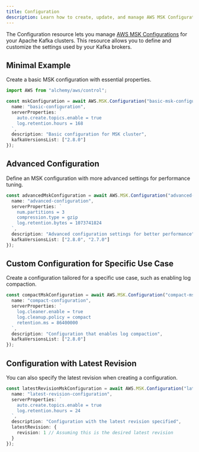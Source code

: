 ```yaml
---
title: Configuration
description: Learn how to create, update, and manage AWS MSK Configurations using Alchemy Cloud Control.
---
```


The Configuration resource lets you manage [AWS MSK Configurations](https://docs.aws.amazon.com/msk/latest/userguide/) for your Apache Kafka clusters. This resource allows you to define and customize the settings used by your Kafka brokers.

## Minimal Example

Create a basic MSK configuration with essential properties.

```ts
import AWS from "alchemy/aws/control";

const mskConfiguration = await AWS.MSK.Configuration("basic-msk-configuration", {
  name: "basic-configuration",
  serverProperties: `
    auto.create.topics.enable = true
    log.retention.hours = 168
  `,
  description: "Basic configuration for MSK cluster",
  kafkaVersionsList: ["2.8.0"]
});
```

## Advanced Configuration

Define an MSK configuration with more advanced settings for performance tuning.

```ts
const advancedMskConfiguration = await AWS.MSK.Configuration("advanced-msk-configuration", {
  name: "advanced-configuration",
  serverProperties: `
    num.partitions = 3
    compression.type = gzip
    log.retention.bytes = 1073741824
  `,
  description: "Advanced configuration settings for better performance",
  kafkaVersionsList: ["2.8.0", "2.7.0"]
});
```

## Custom Configuration for Specific Use Case

Create a configuration tailored for a specific use case, such as enabling log compaction.

```ts
const compactMskConfiguration = await AWS.MSK.Configuration("compact-msk-configuration", {
  name: "compact-configuration",
  serverProperties: `
    log.cleaner.enable = true
    log.cleanup.policy = compact
    retention.ms = 86400000
  `,
  description: "Configuration that enables log compaction",
  kafkaVersionsList: ["2.8.0"]
});
``` 

## Configuration with Latest Revision

You can also specify the latest revision when creating a configuration.

```ts
const latestRevisionMskConfiguration = await AWS.MSK.Configuration("latest-revision-msk-configuration", {
  name: "latest-revision-configuration",
  serverProperties: `
    auto.create.topics.enable = true
    log.retention.hours = 24
  `,
  description: "Configuration with the latest revision specified",
  latestRevision: {
    revision: 1 // Assuming this is the desired latest revision
  }
});
```